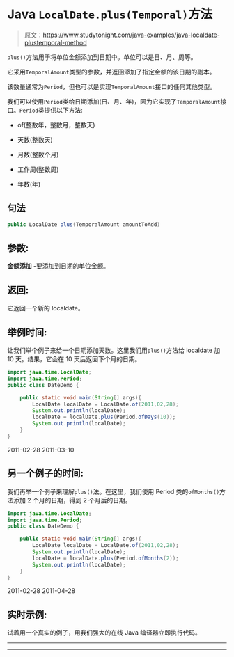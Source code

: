 # Java `LocalDate.plus(Temporal)`方法

> 原文：<https://www.studytonight.com/java-examples/java-localdate-plustemporal-method>

`plus()`方法用于将单位金额添加到日期中。单位可以是日、月、周等。

它采用`TemporalAmount`类型的参数，并返回添加了指定金额的该日期的副本。

该数量通常为`Period`，但也可以是实现`TemporalAmount`接口的任何其他类型。

我们可以使用`Period`类给日期添加(日、月、年)，因为它实现了`TemporalAmount`接口。`Period`类提供以下方法:

*   of(整数年，整数月，整数天)

*   天数(整数天)

*   月数(整数个月)

*   工作周(整数周)

*   年数(年)

## 句法

```java
public LocalDate plus(TemporalAmount amountToAdd)
```

## 参数:

**金额添加** -要添加到日期的单位金额。

## 返回:

它返回一个新的 localdate。

## 举例时间:

让我们举个例子来给一个日期添加天数。这里我们用`plus()`方法给 localdate 加 10 天。结果，它会在 10 天后返回下个月的日期。

```java
import java.time.LocalDate;
import java.time.Period;
public class DateDemo {

	public static void main(String[] args){  
		LocalDate localDate = LocalDate.of(2011,02,28);
		System.out.println(localDate);
		localDate = localDate.plus(Period.ofDays(10));
		System.out.println(localDate);		
	}
}
```

2011-02-28
2011-03-10

## 另一个例子的时间:

我们再举一个例子来理解`plus()`法。在这里，我们使用 Period 类的`ofMonths()`方法添加 2 个月的日期，得到 2 个月后的日期。

```java
import java.time.LocalDate;
import java.time.Period;
public class DateDemo {

	public static void main(String[] args){  
		LocalDate localDate = LocalDate.of(2011,02,28);
		System.out.println(localDate);
		localDate = localDate.plus(Period.ofMonths(2));
		System.out.println(localDate);		
	}
}
```

2011-02-28
2011-04-28

## 实时示例:

试着用一个真实的例子，用我们强大的在线 Java 编译器立即执行代码。

* * *

* * *
